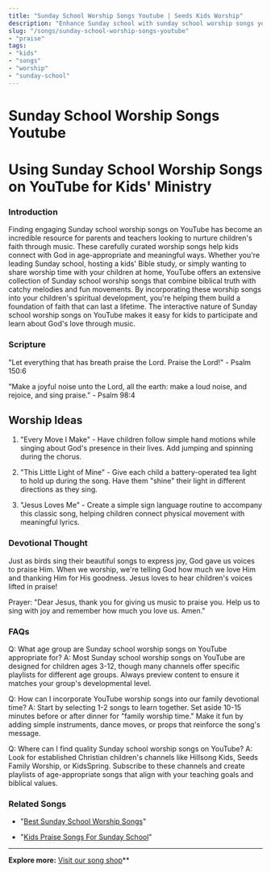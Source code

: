 ```yaml
---
title: "Sunday School Worship Songs Youtube | Seeds Kids Worship"
description: "Enhance Sunday school with sunday school worship songs youtube that teach faith through music. Educational worship resources for children."
slug: "/songs/sunday-school-worship-songs-youtube"
- "praise"
tags:
- "kids"
- "songs"
- "worship"
- "sunday-school"
---
```


# Sunday School Worship Songs Youtube

# Using Sunday School Worship Songs on YouTube for Kids' Ministry

### Introduction
Finding engaging Sunday school worship songs on YouTube has become an incredible resource for parents and teachers looking to nurture children's faith through music. These carefully curated worship songs help kids connect with God in age-appropriate and meaningful ways. Whether you're leading Sunday school, hosting a kids' Bible study, or simply wanting to share worship time with your children at home, YouTube offers an extensive collection of Sunday school worship songs that combine biblical truth with catchy melodies and fun movements. By incorporating these worship songs into your children's spiritual development, you're helping them build a foundation of faith that can last a lifetime. The interactive nature of Sunday school worship songs on YouTube makes it easy for kids to participate and learn about God's love through music.

### Scripture
"Let everything that has breath praise the Lord. Praise the Lord!" - Psalm 150:6

"Make a joyful noise unto the Lord, all the earth: make a loud noise, and rejoice, and sing praise." - Psalm 98:4

## Worship Ideas
1. "Every Move I Make" - Have children follow simple hand motions while singing about God's presence in their lives. Add jumping and spinning during the chorus.

2. "This Little Light of Mine" - Give each child a battery-operated tea light to hold up during the song. Have them "shine" their light in different directions as they sing.

3. "Jesus Loves Me" - Create a simple sign language routine to accompany this classic song, helping children connect physical movement with meaningful lyrics.

### Devotional Thought
Just as birds sing their beautiful songs to express joy, God gave us voices to praise Him. When we worship, we're telling God how much we love Him and thanking Him for His goodness. Jesus loves to hear children's voices lifted in praise!

Prayer: "Dear Jesus, thank you for giving us music to praise you. Help us to sing with joy and remember how much you love us. Amen."

### FAQs

Q: What age group are Sunday school worship songs on YouTube appropriate for?
A: Most Sunday school worship songs on YouTube are designed for children ages 3-12, though many channels offer specific playlists for different age groups. Always preview content to ensure it matches your group's developmental level.

Q: How can I incorporate YouTube worship songs into our family devotional time?
A: Start by selecting 1-2 songs to learn together. Set aside 10-15 minutes before or after dinner for "family worship time." Make it fun by adding simple instruments, dance moves, or props that reinforce the song's message.

Q: Where can I find quality Sunday school worship songs on YouTube?
A: Look for established Christian children's channels like Hillsong Kids, Seeds Family Worship, or KidsSpring. Subscribe to these channels and create playlists of age-appropriate songs that align with your teaching goals and biblical values.

### Related Songs

- "[Best Sunday School Worship Songs](/songs/best-sunday-school-worship-songs/)"

- "[Kids Praise Songs For Sunday School](/songs/kids-praise-songs-for-sunday-school/)"

---

**Explore more:** [Visit our song shop](https://seedskidsworship.com/shop)**

<!-- Schema Markup -->
<script type="application/ld+json">
{
  "@context": "https://schema.org",
  "@type": "MusicRecording",
  "name": "Sunday School Worship Songs Youtube",
  "byArtist": {
    "@type": "MusicGroup",
    "name": "Seeds Kids Worship"
  },
  "isFamilyFriendly": true,
  "url": "https://seedskidsworship.com/songs/sunday-school-worship-songs-youtube/"
}
</script>